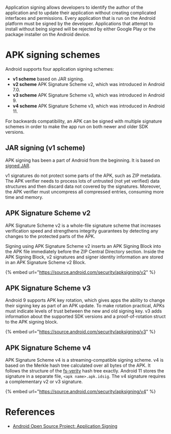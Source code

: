 Application signing allows developers to identify the author of the application and to update their application without creating complicated interfaces and permissions. Every application that is run on the Android platform must be signed by the developer. Applications that attempt to install without being signed will be rejected by either Google Play or the package installer on the Android device.

# APK signing schemes

Android supports four application signing schemes:
- **v1 scheme** based on JAR signing.
- **v2 scheme** APK Signature Scheme v2, which was introduced in Android 7.0.
- **v3 scheme** APK Signature Scheme v3, which was introduced in Android 9.
- **v4 scheme** APK Signature Scheme v3, which was introduced in Android 11.

For backwards compatibility, an APK can be signed with multiple signature schemes in order to make the app run on both newer and older SDK versions.

## JAR signing (v1 scheme)

APK signing has been a part of Android from the beginning. It is based on [signed JAR](https://docs.oracle.com/javase/8/docs/technotes/guides/jar/jar.html#Signed_JAR_File).

v1 signatures do not protect some parts of the APK, such as ZIP metadata. The APK verifier needs to process lots of untrusted (not yet verified) data structures and then discard data not covered by the signatures. Moreover, the APK verifier must uncompress all compressed entries, consuming more time and memory.

## APK Signature Scheme v2

APK Signature Scheme v2 is a whole-file signature scheme that increases verification speed and strengthens integrity guarantees by detecting any changes to the protected parts of the APK.

Signing using APK Signature Scheme v2 inserts an APK Signing Block into the APK file immediately before the ZIP Central Directory section. Inside the APK Signing Block, v2 signatures and signer identity information are stored in an APK Signature Scheme v2 Block.

{% embed url="https://source.android.com/security/apksigning/v2" %}

## APK Signature Scheme v3

Android 9 supports APK key rotation, which gives apps the ability to change their signing key as part of an APK update. To make rotation practical, APKs must indicate levels of trust between the new and old signing key. v3 adds information about the supported SDK versions and a proof-of-rotation struct to the APK signing block.

{% embed url="https://source.android.com/security/apksigning/v3" %}

## APK Signature Scheme v4

APK Signature Scheme v4 is a streaming-compatible signing scheme. v4 is based on the Merkle hash tree calculated over all bytes of the APK. It follows the structure of the [fs-verity](https://source.android.com/security/features/apk-verity) hash tree exactly. Android 11 stores the signature in a separate file, `<apk name>.apk.idsig`. The v4 signature requires a complementary v2 or v3 signature.

{% embed url="https://source.android.com/security/apksigning/v4" %}

# References

- [Android Open Source Project: Application Signing](https://source.android.com/security/apksigning)
